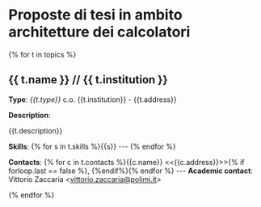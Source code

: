 # Proposte di tesi in ambito architetture dei calcolatori
{% for t in topics %}

## {{ t.name }} // {{ t.institution }}

**Type**: *{{t.type}}* c.o. {{t.institution}} - {{t.address}}

**Description**: 

{{t.description}}

**Skills**: {% for s in t.skills %}{{s}} --- {% endfor %}

**Contacts**: {% for c in t.contacts %}{{c.name}} <<{{c.address}}>>{% if forloop.last == false %}, {%endif%}{% endfor %} --- **Academic contact**: Vittorio Zaccaria <<vittorio.zaccaria@polimi.it>>

{% endfor %}
  
